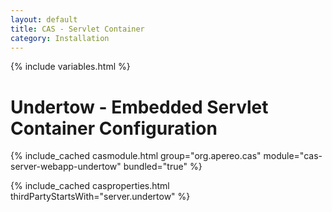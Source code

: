 ```yaml
---
layout: default
title: CAS - Servlet Container
category: Installation
---
```

{% include variables.html %}

# Undertow - Embedded Servlet Container Configuration

{% include_cached casmodule.html group="org.apereo.cas" module="cas-server-webapp-undertow" bundled="true" %}

{% include_cached casproperties.html thirdPartyStartsWith="server.undertow" %}
